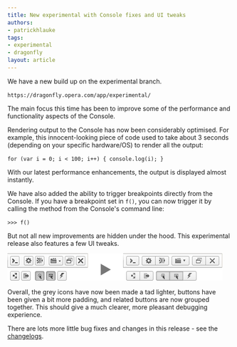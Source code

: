 ```yaml
---
title: New experimental with Console fixes and UI tweaks
authors:
- patrickhlauke
tags:
- experimental
- dragonfly
layout: article
---
```

<p>We have a new build up on the experimental branch.</p>
<pre><code><a>https://dragonfly.opera.com/app/experimental/</a></code></pre>
<p>The main focus this time has been to improve some of the performance and functionality aspects of the Console.</p>
<p>Rendering output to the Console has now been considerably optimised. For example, this innocent-looking piece of code used to take about 3 seconds (depending on your specific hardware/OS) to render all the output:</p>
<pre><code>for (var i = 0; i &lt; 100; i++) { console.log(i); }</code></pre>
<p>With our latest performance enhancements, the output is displayed almost instantly.</p>
<p>We have also added the ability to trigger breakpoints directly from the Console. If you have a breakpoint set in <code>f()</code>, you can now trigger it by calling the method from the Console&#39;s command line:</p>
<pre><code>&gt;&gt;&gt; f()</code></pre>
<p>But not all new improvements are hidden under the hood. This experimental release also features a few UI tweaks.</p>
<img src="/blog/new-experimental-with-console-fixes-and-ui-tweaks/dragonfly-experimental-october-UI-tweaks.png" alt="A small comparison of the old and new Opera Dragonfly button design and grouping" /> 
<p>Overall, the grey icons have now been made a tad lighter, buttons have been given a bit more padding, and related buttons are now grouped together. This should give a much clearer, more pleasant debugging experience.</p>
<p>There are lots more little bug fixes and changes in this release - see the <a href="http://dragonfly.opera.com/app/stp-1/experimental/logs/">changelogs</a>.</p>
